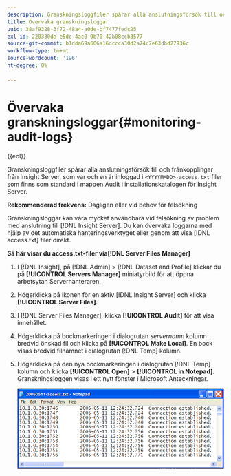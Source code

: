 ```yaml
---
description: Granskningsloggfiler spårar alla anslutningsförsök till och frånkopplingar från Insight Server, som var och en är inloggad i <yyyymmdd>-access.txt-filer som finns som standard i mappen Audit i installationskatalogen för Insight Server.
title: Övervaka granskningsloggar
uuid: 38af9328-3f72-48a4-a0de-bf7477fedc25
exl-id: 220330da-e5dc-4ac0-9b70-42b08ccb3577
source-git-commit: b1dda69a606a16dccca30d2a74c7e63dbd27936c
workflow-type: tm+mt
source-wordcount: '196'
ht-degree: 0%

---
```


# Övervaka granskningsloggar{#monitoring-audit-logs}

{{eol}}

Granskningsloggfiler spårar alla anslutningsförsök till och frånkopplingar från Insight Server, som var och en är inloggad i `<YYYYMMDD>-access.txt` filer som finns som standard i mappen Audit i installationskatalogen för Insight Server.

**Rekommenderad frekvens:** Dagligen eller vid behov för felsökning

Granskningsloggar kan vara mycket användbara vid felsökning av problem med anslutning till [!DNL Insight Server]. Du kan övervaka loggarna med hjälp av det automatiska hanteringsverktyget eller genom att visa [!DNL access.txt] filer direkt.

**Så här visar du access.txt-filer via[!DNL Server Files Manager]**

1. I [!DNL Insight], på [!DNL Admin] > [!DNL Dataset and Profile] klickar du på **[!UICONTROL Servers Manager]** miniatyrbild för att öppna arbetsytan Serverhanteraren.
1. Högerklicka på ikonen för en aktiv [!DNL Insight Server] och klicka **[!UICONTROL Server Files]**.
1. I [!DNL Server Files Manager], klicka **[!UICONTROL Audit]** för att visa innehållet.
1. Högerklicka på bockmarkeringen i dialogrutan *servernamn* kolumn bredvid önskad fil och klicka på **[!UICONTROL Make Local]**. En bock visas bredvid filnamnet i dialogrutan [!DNL Temp] kolumn.
1. Högerklicka på den nya bockmarkeringen i dialogrutan [!DNL Temp] kolumn och klicka **[!UICONTROL Open]** > **[!UICONTROL in Notepad]**. Granskningsloggen visas i ett nytt fönster i Microsoft Anteckningar.

   ![Steginformation](assets/cfg_accesscontrol_accessFile.png)
